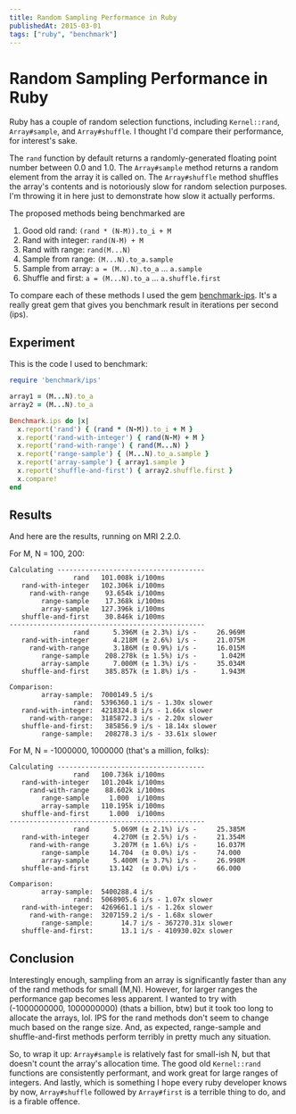 ```yaml
---
title: Random Sampling Performance in Ruby
publishedAt: 2015-03-01
tags: ["ruby", "benchmark"]
---
```

# Random Sampling Performance in Ruby

Ruby has a couple of random selection functions, including `Kernel::rand`, `Array#sample`, and `Array#shuffle`. I thought I'd compare their performance, for interest's sake.

The `rand` function by default returns a randomly-generated floating point number between 0.0 and 1.0. The `Array#sample` method returns a random element from the array it is called on. The `Array#shuffle` method shuffles the array's contents and is notoriously slow for random selection purposes. I'm throwing it in here just to demonstrate how slow it actually performs.

The proposed methods being benchmarked are

1.  Good old rand: `(rand * (N-M)).to_i + M`
1.  Rand with integer: `rand(N-M) + M`
1.  Rand with range: `rand(M...N)`
1.  Sample from range: `(M...N).to_a.sample`
1.  Sample from array: `a = (M...N).to_a` ... `a.sample`
1.  Shuffle and first: `a = (M...N).to_a` ... `a.shuffle.first`

To compare each of these methods I used the gem [benchmark-ips](https://github.com/evanphx/benchmark-ips). It's a really great gem that gives you benchmark result in iterations per second (ips).

Experiment
----------
This is the code I used to benchmark:

```ruby
require 'benchmark/ips'

array1 = (M...N).to_a
array2 = (M...N).to_a

Benchmark.ips do |x|
  x.report('rand') { (rand * (N-M)).to_i + M }
  x.report('rand-with-integer') { rand(N-M) + M }
  x.report('rand-with-range') { rand(M...N) }
  x.report('range-sample') { (M...N).to_a.sample }
  x.report('array-sample') { array1.sample }
  x.report('shuffle-and-first') { array2.shuffle.first }
  x.compare!
end
```

Results
-------
And here are the results, running on MRI 2.2.0.

For M, N = 100, 200:

```
Calculating -------------------------------------
                rand   101.008k i/100ms
   rand-with-integer   102.306k i/100ms
     rand-with-range    93.654k i/100ms
        range-sample    17.368k i/100ms
        array-sample   127.396k i/100ms
   shuffle-and-first    30.846k i/100ms
-------------------------------------------------
                rand      5.396M (± 2.3%) i/s -     26.969M
   rand-with-integer      4.218M (± 2.6%) i/s -     21.075M
     rand-with-range      3.186M (± 0.9%) i/s -     16.015M
        range-sample    208.278k (± 1.5%) i/s -      1.042M
        array-sample      7.000M (± 1.3%) i/s -     35.034M
   shuffle-and-first    385.857k (± 1.8%) i/s -      1.943M

Comparison:
        array-sample:  7000149.5 i/s
                rand:  5396360.1 i/s - 1.30x slower
   rand-with-integer:  4218324.8 i/s - 1.66x slower
     rand-with-range:  3185872.3 i/s - 2.20x slower
   shuffle-and-first:   385856.9 i/s - 18.14x slower
        range-sample:   208278.3 i/s - 33.61x slower
```

For M, N = -1000000, 1000000 (that's a million, folks):

```
Calculating -------------------------------------
                rand   100.736k i/100ms
   rand-with-integer   101.204k i/100ms
     rand-with-range    88.602k i/100ms
        range-sample     1.000  i/100ms
        array-sample   110.195k i/100ms
   shuffle-and-first     1.000  i/100ms
-------------------------------------------------
                rand      5.069M (± 2.1%) i/s -     25.385M
   rand-with-integer      4.270M (± 2.5%) i/s -     21.354M
     rand-with-range      3.207M (± 1.6%) i/s -     16.037M
        range-sample     14.704  (± 0.0%) i/s -     74.000
        array-sample      5.400M (± 3.7%) i/s -     26.998M
   shuffle-and-first     13.142  (± 0.0%) i/s -     66.000

Comparison:
        array-sample:  5400288.4 i/s
                rand:  5068905.6 i/s - 1.07x slower
   rand-with-integer:  4269661.1 i/s - 1.26x slower
     rand-with-range:  3207159.2 i/s - 1.68x slower
        range-sample:       14.7 i/s - 367270.31x slower
   shuffle-and-first:       13.1 i/s - 410930.02x slower
```

Conclusion
----------
Interestingly enough, sampling from an array is significantly faster than any of the rand methods for small (M,N). However, for larger ranges the performance gap becomes less apparent. I wanted to try with (-1000000000, 1000000000) (thats a billion, btw) but it took too long to allocate the arrays, lol. IPS for the rand methods don't seem to change much based on the range size. And, as expected, range-sample and shuffle-and-first methods perform terribly in pretty much any situation.

So, to wrap it up: `Array#sample` is relatively fast for small-ish N, but that doesn't count the array's allocation time. The good old `Kernel::rand` functions are consistently performant, and work great for large ranges of integers. And lastly, which is something I hope every ruby developer knows by now, `Array#shuffle` followed by `Array#first` is a terrible thing to do, and is a firable offence.
